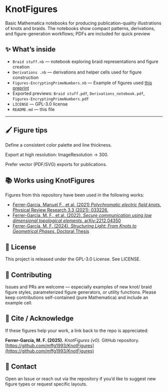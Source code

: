 # KnotFigures

Basic Mathematica notebooks for producing publication-quality illustrations of knots and braids. The notebooks show compact patterns, derivations, and figure-generation workflows; PDFs are included for quick preview

## ✨ What’s inside

- `Braid stuff.nb` — notebook exploring braid representations and figure creation  
- `Derivations .nb` — derivations and helper cells used for figure construction  
- `Figures-EncryptingPrimeNumbers.nb` — Example of figures used [this preprint](https://arxiv.org/abs/2212.04350)
- Exported previews: `Braid stuff.pdf`, `Derivations_notebook.pdf`, `Figures-EncryptingPrimeNumbers.pdf`  
- `LICENSE` — GPL-3.0 license  
- `README.md` — this file  

---


## 🖌️ Figure tips

Define a consistent color palette and line thickness.

Export at high resolution: ImageResolution -> 300.

Prefer vector (PDF/SVG) exports for publications.

## 📚 Works using KnotFigures

Figures from this repository have been used in the following works:

- [Ferrer-Garcia, Manuel F., et al. (2021) *Polychromatic electric field knots.* Physical Review Research 3.3 (2021): 033226.](https://journals.aps.org/prresearch/abstract/10.1103/PhysRevResearch.3.033226) 
- [Ferrer-García, M. F., et al. (2022). *Secure communication using low dimensional topological elements*. arXiv:2212.04350](https://arxiv.org/abs/2212.04350) 
- [Ferrer-García, M. F. (2024). *Structuring Light: From Knots to Geometrical Phases*. Doctoral Thesis](https://ruor.uottawa.ca/items/52c7e55e-765c-469c-86d4-c253824a86b5)   


## 📄 License

This project is released under the GPL-3.0 License. See LICENSE.

## 🙌 Contributing

Issues and PRs are welcome — especially examples of new knot/ braid figure styles, parameterized figure generators, or utility functions. Please keep contributions self-contained (pure Mathematica) and include an example cell.

## 📣 Cite / Acknowledge

If these figures help your work, a link back to the repo is appreciated:

**Ferrer-García, M. F. (2025).** *KnotFigures (v0).* GitHub repository.  
[https://github.com/mffg1993/KnotFigures](https://github.com/mffg1993/KnotFigures)


## 💬 Contact

Open an Issue or reach out via the repository if you’d like to suggest new figure types or request specific layouts.
